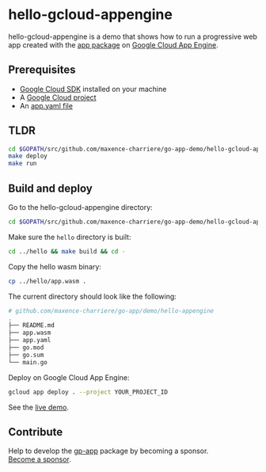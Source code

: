# hello-gcloud-appengine

hello-gcloud-appengine is a demo that shows how to run a progressive web app created with the [app package](https://github.com/maxence-charriere/go-app) on [Google Cloud App Engine](https://cloud.google.com/appengine).

## Prerequisites

- [Google Cloud SDK](https://cloud.google.com/sdk) installed on your machine
- A [Google Cloud project](https://console.cloud.google.com/cloud-resource-manager)
- An [app.yaml file](https://github.com/maxence-charriere/go-app/tree/master/demo/hello-appengine/app.yaml)

## TLDR

```sh
cd $GOPATH/src/github.com/maxence-charriere/go-app-demo/hello-gcloud-appengine
make deploy
make run
```

## Build and deploy

Go to the hello-gcloud-appengine directory:

```sh
cd $GOPATH/src/github.com/maxence-charriere/go-app-demo/hello-gcloud-appengine
```

Make sure the `hello` directory is built:

```sh
cd ../hello && make build && cd -
```

Copy the hello wasm binary:

```sh
cp ../hello/app.wasm .
```

The current directory should look like the following:

```sh
# github.com/maxence-charriere/go-app/demo/hello-appengine
.
├── README.md
├── app.wasm
├── app.yaml
├── go.mod
├── go.sum
└── main.go

```

Deploy on Google Cloud App Engine:

```sh
gcloud app deploy . --project YOUR_PROJECT_ID
```

See the [live demo](https://go-app-demo-42.appspot.com/).

## Contribute

Help to develop the [gp-app](https://github.com/maxence-charriere/go-app) package by becoming a sponsor.
<br>[Become a sponsor](https://opencollective.com/go-app).
